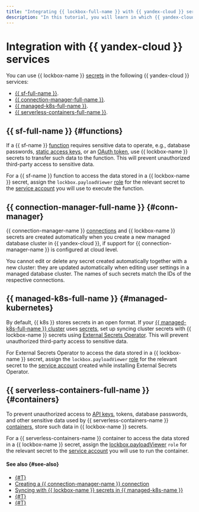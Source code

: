```yaml
---
title: "Integrating {{ lockbox-full-name }} with {{ yandex-cloud }} services"
description: "In this tutorial, you will learn in which {{ yandex-cloud }} services you can use {{ lockbox-name }} secrets."
---
```


# Integration with {{ yandex-cloud }} services


You can use {{ lockbox-name }} [secrets](./secret.md) in the following {{ yandex-cloud }} services:
* [{{ sf-full-name }}](#functions).
* [{{ connection-manager-full-name }}](#conn-manager).
* [{{ managed-k8s-full-name }}](#managed-kubernetes).
* [{{ serverless-containers-full-name }}](#containers).

## {{ sf-full-name }} {#functions}

If a {{ sf-name }} [function](../../functions/concepts/function.md) requires sensitive data to operate, e.g., database passwords, [static access keys](../../iam/concepts/authorization/access-key.md), or an [OAuth token](../../iam/concepts/authorization/oauth-token.md), use {{ lockbox-name }} secrets to transfer such data to the function. This will prevent unauthorized third-party access to sensitive data.

For a {{ sf-name }} function to access the data stored in a {{ lockbox-name }} secret, assign the `lockbox.payloadViewer` [role](../security/index.md#lockbox-payloadViewer) for the relevant secret to the [service account](../../iam/concepts/users/service-accounts.md) you will use to execute the function.

## {{ connection-manager-full-name }} {#conn-manager}

{{ connection-manager-name }} [connections](../../metadata-hub/concepts/connection-manager.md) and {{ lockbox-name }} secrets are created automatically when you create a new managed database cluster in {{ yandex-cloud }}, if support for {{ connection-manager-name }} is configured at cloud level.

You cannot edit or delete any secret created automatically together with a new cluster: they are updated automatically when editing user settings in a managed database cluster. The names of such secrets match the IDs of the respective connections.

## {{ managed-k8s-full-name }} {#managed-kubernetes}

By default, {{ k8s }} stores secrets in an open format. If your [{{ managed-k8s-full-name }} cluster](../../managed-kubernetes/concepts/index.md#kubernetes-cluster) uses [secrets](../../managed-kubernetes/concepts/encryption.md), set up syncing cluster secrets with {{ lockbox-name }} secrets using [External Secrets Operator](https://external-secrets.io/latest/provider/yandex-lockbox/). This will prevent unauthorized third-party access to sensitive data.

For External Secrets Operator to access the data stored in a {{ lockbox-name }} secret, assign the `lockbox.payloadViewer` [role](../security/index.md#lockbox-payloadViewer) for the relevant secret to the [service account](../../iam/concepts/users/service-accounts.md) created while installing External Secrets Operator.

## {{ serverless-containers-full-name }} {#containers}

To prevent unauthorized access to [API keys](../../iam/concepts/authorization/api-key.md), tokens, database passwords, and other sensitive data used by {{ serverless-containers-name }} [containers](../../serverless-containers/concepts/container.md), store such data in {{ lockbox-name }} secrets.

For a {{ serverless-containers-name }} container to access the data stored in a {{ lockbox-name }} secret, assign the [lockbox.payloadViewer](../security/index.md#lockbox-payloadViewer) `role` for the relevant secret to the [service account](../../iam/concepts/users/service-accounts.md) you will use to run the container.


#### See also {#see-also}

* [{#T}](../../functions/operations/function/lockbox-secret-transmit.md)
* [Creating a {{ connection-manager-name }} connection](../../metadata-hub/operations/create-connection.md)
* [Syncing with {{ lockbox-name }} secrets in {{ managed-k8s-name }}](../../managed-kubernetes/tutorials/kubernetes-lockbox-secrets.md)
* [{#T}](../../serverless-containers/operations/lockbox-secret-transmit.md)
* [{#T}](../../managed-gitlab/tutorials/gitlab-lockbox-integration.md)